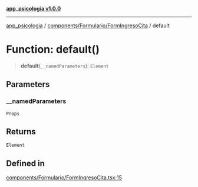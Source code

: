 [**app_psicologia v1.0.0**](../../../../README.md)

***

[app_psicologia](../../../../modules.md) / [components/Formulario/FormIngresoCita](../README.md) / default

# Function: default()

> **default**(`__namedParameters`): `Element`

## Parameters

### \_\_namedParameters

`Props`

## Returns

`Element`

## Defined in

[components/Formulario/FormIngresoCita.tsx:15](https://github.com/XxtbmfxX/app_psicologia/blob/1b7e1a732f6dc51a16bb04e0db4a2462b477a368/components/Formulario/FormIngresoCita.tsx#L15)
